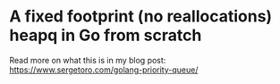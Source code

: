 # A fixed footprint (no reallocations) heapq in Go from scratch

Read more on what this is in my blog post: https://www.sergetoro.com/golang-priority-queue/